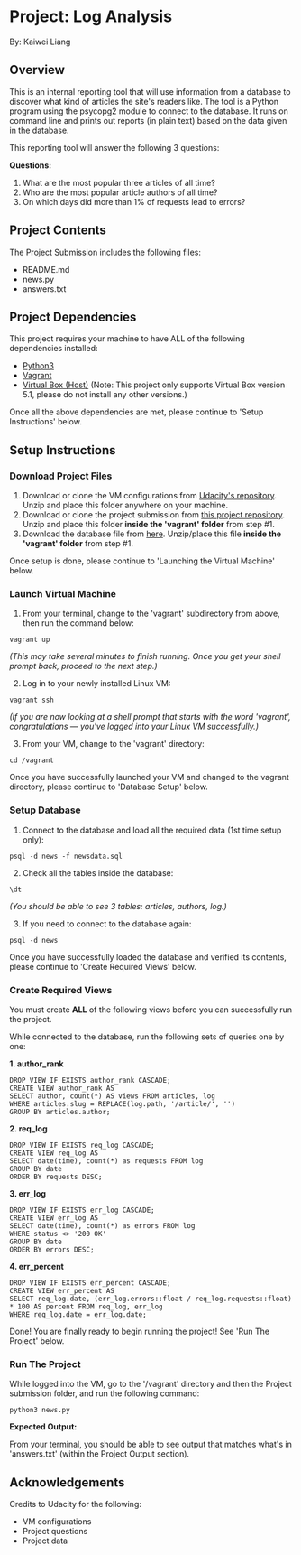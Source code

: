 # Project: Log Analysis
By: Kaiwei Liang

## Overview
This is an internal reporting tool that will use information from a database to discover what kind of articles the site's readers like. The tool is a Python program using the psycopg2 module to connect to the database. It runs on command line and prints out reports (in plain text) based on the data given in the database.

This reporting tool will answer the following 3 questions:

**Questions:**
1. What are the most popular three articles of all time?
2. Who are the most popular article authors of all time?
3. On which days did more than 1% of requests lead to errors?


## Project Contents
The Project Submission includes the following files:
- README.md<nolink>
- news.py<nolink>
- answers.txt<nolink>



## Project Dependencies
This project requires your machine to have ALL of the following dependencies installed:
- [Python3](https://www.python.org/downloads/)
- [Vagrant](https://www.vagrantup.com/downloads.html)
- [Virtual Box (Host)](https://www.virtualbox.org/wiki/Download_Old_Builds_5_1) (Note: This project only supports Virtual Box version 5.1, please do not install any other versions.)

Once all the above dependencies are met, please continue to 'Setup Instructions' below.


## Setup Instructions
### Download Project Files
1. Download or clone the VM configurations from [Udacity's repository](https://github.com/udacity/fullstack-nanodegree-vm). Unzip and place this folder anywhere on your machine.
2. Download or clone the project submission from [this project repository](https://github.com/Kai-Wei-Liang/Project-Log-Analysis). Unzip and place this folder **inside the 'vagrant' folder** from step #1.
3. Download the database file from [here](https://d17h27t6h515a5.cloudfront.net/topher/2016/August/57b5f748_newsdata/newsdata.zip). Unzip/place this file **inside the 'vagrant' folder** from step #1.

Once setup is done, please continue to 'Launching the Virtual Machine' below.

### Launch Virtual Machine
1. From your terminal, change to the 'vagrant' subdirectory from above, then run the command below:

```
vagrant up
```

  *(This may take several minutes to finish running. Once you get your shell prompt back, proceed to the next step.)*

2. Log in to your newly installed Linux VM:

```
vagrant ssh
```

  *(If you are now looking at a shell prompt that starts with the word 'vagrant', congratulations — you've logged into your Linux VM successfully.)*

3. From your VM, change to the 'vagrant' directory:

```
cd /vagrant
```

Once you have successfully launched your VM and changed to the vagrant directory, please continue to 'Database Setup' below.

### Setup Database
1. Connect to the database and load all the required data (1st time setup only):

```
psql -d news -f newsdata.sql
```

2. Check all the tables inside the database:

```
\dt
```

  *(You should be able to see 3 tables: articles, authors, log.)*

3. If you need to connect to the database again:

```
psql -d news
```

Once you have successfully loaded the database and verified its contents, please continue to 'Create Required Views' below.

### Create Required Views

You must create **ALL** of the following views before you can successfully run the project.

While connected to the database, run the following sets of queries one by one:

**1. author_rank**

```
DROP VIEW IF EXISTS author_rank CASCADE;
CREATE VIEW author_rank AS
SELECT author, count(*) AS views FROM articles, log
WHERE articles.slug = REPLACE(log.path, '/article/', '')
GROUP BY articles.author;
```

**2. req_log**

```
DROP VIEW IF EXISTS req_log CASCADE;
CREATE VIEW req_log AS
SELECT date(time), count(*) as requests FROM log
GROUP BY date
ORDER BY requests DESC;
```

**3. err_log**

```
DROP VIEW IF EXISTS err_log CASCADE;
CREATE VIEW err_log AS
SELECT date(time), count(*) as errors FROM log
WHERE status <> '200 OK'
GROUP BY date
ORDER BY errors DESC;
```

**4. err_percent**

```
DROP VIEW IF EXISTS err_percent CASCADE;
CREATE VIEW err_percent AS
SELECT req_log.date, (err_log.errors::float / req_log.requests::float) * 100 AS percent FROM req_log, err_log
WHERE req_log.date = err_log.date;
```

Done! You are finally ready to begin running the project!
See 'Run The Project' below.


### Run The Project

While logged into the VM, go to the '/vagrant' directory and then the Project submission folder, and run the following command:

```
python3 news.py
```

**Expected Output:**

From your terminal, you should be able to see output that matches what's in 'answers.txt' (within the Project Output section).


## Acknowledgements

Credits to Udacity for the following:
- VM configurations
- Project questions
- Project data
